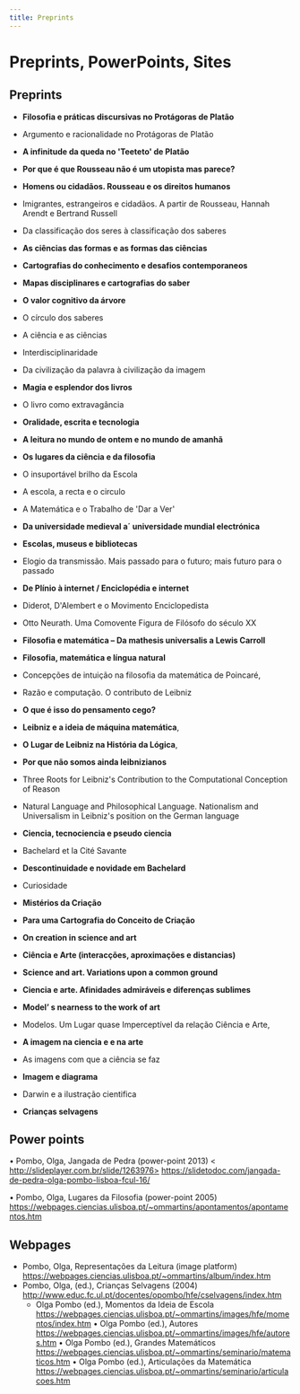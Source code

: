 ```yaml
---
title: Preprints
---
```

# Preprints, PowerPoints, Sites


## Preprints

* **Filosofia e práticas discursivas no Protágoras de Platão**

* Argumento e racionalidade no Protágoras de Platão

* **A infinitude da queda no 'Teeteto' de Platão**

* **Por que é que Rousseau não é um utopista mas parece?**

* **Homens ou cidadãos. Rousseau e os direitos humanos**

* Imigrantes, estrangeiros e cidadãos. A partir de Rousseau, Hannah Arendt e Bertrand Russell

* Da classificação dos seres à classificação dos saberes

* **As ciências das formas e as formas das ciências**

* **Cartografias do conhecimento e desafios contemporaneos**

* **Mapas disciplinares e cartografias do saber**

* **O valor cognitivo da árvore**

* O círculo dos saberes

* A ciência e as ciências

* Interdisciplinaridade

* Da civilização da palavra à civilização da imagem

* **Magia e esplendor dos livros**

* O livro como extravagância

* **Oralidade, escrita e tecnologia**

* **A leitura no mundo de ontem e no mundo de amanhã**

* **Os lugares da ciência e da filosofia**

* O insuportável brilho da Escola

* A escola, a recta e o circulo

* A Matemática e o Trabalho de 'Dar a Ver'

* **Da universidade medieval a´ universidade mundial electrónica**

* **Escolas, museus e bibliotecas**

* Elogio da transmissão. Mais passado para o futuro; mais futuro para o passado

* **De Plínio à internet / Enciclopédia e internet**

* Diderot, D'Alembert e o Movimento Enciclopedista

* Otto Neurath. Uma Comovente Figura de Filósofo do século XX

* **Filosofia e matemática – Da mathesis universalis a Lewis Carroll**

* **Filosofia, matemática e língua natural**

* Concepções de intuição na filosofia da matemática de Poincaré,

* Razão e computação. O contributo de Leibniz

* **O que é isso do pensamento cego?**

* **Leibniz e a ideia de máquina matemática**,

* **O Lugar de Leibniz na História da Lógica**,

* **Por que não somos ainda leibnizianos**

* Three Roots for Leibniz's Contribution to the Computational Conception of Reason

* Natural Language and Philosophical Language. Nationalism and Universalism in Leibniz's position on the German language

* **Ciencia, tecnociencia e pseudo ciencia**

* Bachelard et la Cité Savante

* **Descontinuidade e novidade em Bachelard**

* Curiosidade

* **Mistérios da Criação**

* **Para uma Cartografia do Conceito de Criação**

* **On creation in science and art**

* **Ciência e Arte (interacções, aproximações e distancias)**

* **Science and art. Variations upon a common ground**

* **Ciencia e arte. Afinidades admiráveis e diferenças sublimes**

+ **Model’ s nearness to the work of art**

* Modelos. Um Lugar quase Imperceptível da relação Ciência e Arte,

* **A imagem na ciencia e e na arte**

* As imagens com que a ciência se faz

* **Imagem e diagrama**

* Darwin e a ilustração cientifica

* **Crianças selvagens**


## Power points
•	Pombo, Olga, Jangada de Pedra (power-point 2013) 
< http://slideplayer.com.br/slide/1263976>
https://slidetodoc.com/jangada-de-pedra-olga-pombo-lisboa-fcul-16/

•	Pombo, Olga, Lugares da Filosofia (power-point 2005) 
<https://webpages.ciencias.ulisboa.pt/~ommartins/apontamentos/apontamentos.htm>


## Webpages

* Pombo, Olga, Representações da Leitura (image platform) 
   <https://webpages.ciencias.ulisboa.pt/~ommartins/album/index.htm>
* Pombo, Olga, (ed.), Crianças Selvagens (2004)     <http://www.educ.fc.ul.pt/docentes/opombo/hfe/cselvagens/index.htm>
  * Olga Pombo (ed.), Momentos da Ideia de Escola 
<https://webpages.ciencias.ulisboa.pt/~ommartins/images/hfe/momentos/index.htm>
•	Olga Pombo (ed.), Autores 
<https://webpages.ciencias.ulisboa.pt/~ommartins/images/hfe/autores.htm>
•	Olga Pombo (ed.), Grandes Matemáticos  
<https://webpages.ciencias.ulisboa.pt/~ommartins/seminario/matematicos.htm>
•	Olga Pombo (ed.), Articulações da Matemática  
<https://webpages.ciencias.ulisboa.pt/~ommartins/seminario/articulacoes.htm>









